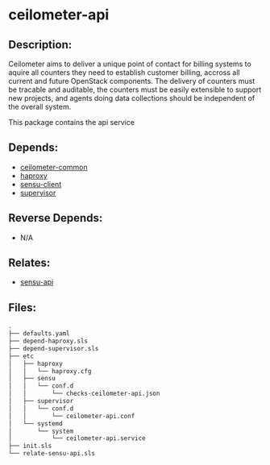 # ceilometer-api

## Description:

Ceilometer aims to deliver a unique point of contact for billing systems to aquire all counters they need to establish  customer billing, accross all current and future OpenStack components. The delivery of counters must be tracable and auditable, the counters must be easily extensible to support new projects, and agents doing data collections should be independent of the overall system.

This package contains the api service

## Depends:

  -  [ceilometer-common](/salt/ceilometer-common)
  -  [haproxy](/salt/haproxy)
  -  [sensu-client](/salt/sensu-client)
  -  [supervisor](/salt/supervisor)

## Reverse Depends:

  -  N/A

## Relates:

  -  [sensu-api](/salt/sensu-api)

## Files:

```bash
.
├── defaults.yaml
├── depend-haproxy.sls
├── depend-supervisor.sls
├── etc
│   ├── haproxy
│   │   └── haproxy.cfg
│   ├── sensu
│   │   └── conf.d
│   │       └── checks-ceilometer-api.json
│   ├── supervisor
│   │   └── conf.d
│   │       └── ceilometer-api.conf
│   └── systemd
│       └── system
│           └── ceilometer-api.service
├── init.sls
└── relate-sensu-api.sls
```
